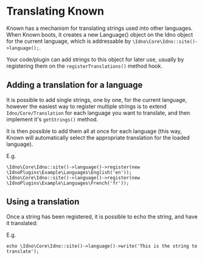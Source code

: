 # Translating Known

Known has a mechanism for translating strings used into other languages. When Known boots, 
it creates a new Language() object on the Idno object for the current language, which is addressable 
by ```\Idno\Core\Idno::site()->language();```.

Your code/plugin can add strings to this object for later use, usually by registering them on the ```registerTranslations()``` 
method hook.

## Adding a translation for a language

It is possible to add single strings, one by one, for the current language, however the easiest way to register multiple strings is to extend ```Idno/Core/Translation``` for each language you want to translate, and then implement it's ```getStrings()``` method.

It is then possible to add them all at once for each language (this way, Known will automatically select the appropriate translation for the loaded language).

E.g.

```
\Idno\Core\Idno::site()->language()->register(new \IdnoPlugins\Example\Languages\English('en'));
\Idno\Core\Idno::site()->language()->register(new \IdnoPlugins\Example\Languages\French('fr'));
```

## Using a translation

Once a string has been registered, it is possible to echo the string, and have it translated:

E.g.

```
echo \Idno\Core\Idno::site()->language()->write('This is the string to translate');
```